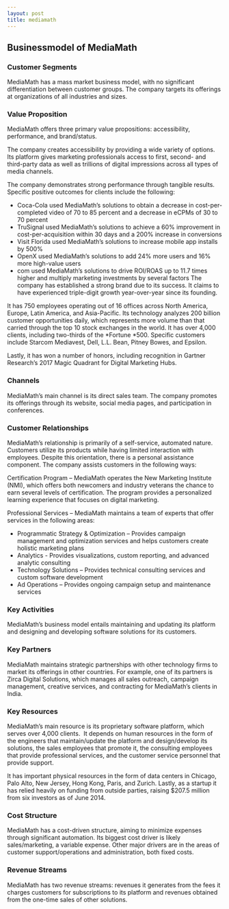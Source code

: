 ```yaml
---
layout: post
title: mediamath
---
```


Businessmodel of MediaMath
---------------------------

### Customer Segments

MediaMath has a mass market business model, with no significant differentiation between customer groups. The company targets its offerings at organizations of all industries and sizes.

### Value Proposition

MediaMath offers three primary value propositions: accessibility, performance, and brand/status.

The company creates accessibility by providing a wide variety of options. Its platform gives marketing professionals access to first, second- and third-party data as well as trillions of digital impressions across all types of media channels.

The company demonstrates strong performance through tangible results. Specific positive outcomes for clients include the following:

 * Coca-Cola used MediaMath’s solutions to obtain a decrease in cost-per-completed video of 70 to 85 percent and a decrease in eCPMs of 30 to 70 percent
* TruSignal used MediaMath’s solutions to achieve a 60% improvement in cost-per-acquisition within 30 days and a 200% increase in conversions
* Visit Florida used MediaMath’s solutions to increase mobile app installs by 500%
* OpenX used MediaMath’s solutions to add 24% more users and 16% more high-value users
* com used MediaMath’s solutions to drive ROI/ROAS up to 11.7 times higher and multiply marketing investments by several factors
 The company has established a strong brand due to its success. It claims to have experienced triple-digit growth year-over-year since its founding.

It has 750 employees operating out of 16 offices across North America, Europe, Latin America, and Asia-Pacific. Its technology analyzes 200 billion customer opportunities daily, which represents more volume than that carried through the top 10 stock exchanges in the world. It has over 4,000 clients, including two-thirds of the *Fortune *500. Specific customers include Starcom Mediavest, Dell, L.L. Bean, Pitney Bowes, and Epsilon.

Lastly, it has won a number of honors, including recognition in Gartner Research’s 2017 Magic Quadrant for Digital Marketing Hubs.

### Channels

MediaMath’s main channel is its direct sales team. The company promotes its offerings through its website, social media pages, and participation in conferences.

### Customer Relationships

MediaMath’s relationship is primarily of a self-service, automated nature. Customers utilize its products while having limited interaction with employees. Despite this orientation, there is a personal assistance component. The company assists customers in the following ways:

Certification Program – MediaMath operates the New Marketing Institute (NMI), which offers both newcomers and industry veterans the chance to earn several levels of certification. The program provides a personalized learning experience that focuses on digital marketing.

Professional Services – MediaMath maintains a team of experts that offer services in the following areas:

 * Programmatic Strategy & Optimization – Provides campaign management and optimization services and helps customers create holistic marketing plans
* Analytics - Provides visualizations, custom reporting, and advanced analytic consulting
* Technology Solutions – Provides technical consulting services and custom software development
* Ad Operations – Provides ongoing campaign setup and maintenance services
 ### Key Activities

MediaMath’s business model entails maintaining and updating its platform and designing and developing software solutions for its customers.

### Key Partners

MediaMath maintains strategic partnerships with other technology firms to market its offerings in other countries. For example, one of its partners is Zirca Digital Solutions, which manages all sales outreach, campaign management, creative services, and contracting for MediaMath’s clients in India.

### Key Resources

MediaMath’s main resource is its proprietary software platform, which serves over 4,000 clients.  It depends on human resources in the form of the engineers that maintain/update the platform and design/develop its solutions, the sales employees that promote it, the consulting employees that provide professional services, and the customer service personnel that provide support.

It has important physical resources in the form of data centers in Chicago, Palo Alto, New Jersey, Hong Kong, Paris, and Zurich. Lastly, as a startup it has relied heavily on funding from outside parties, raising $207.5 million from six investors as of June 2014.

### Cost Structure

MediaMath has a cost-driven structure, aiming to minimize expenses through significant automation. Its biggest cost driver is likely sales/marketing, a variable expense. Other major drivers are in the areas of customer support/operations and administration, both fixed costs.

### Revenue Streams

MediaMath has two revenue streams: revenues it generates from the fees it charges customers for subscriptions to its platform and revenues obtained from the one-time sales of other solutions.
